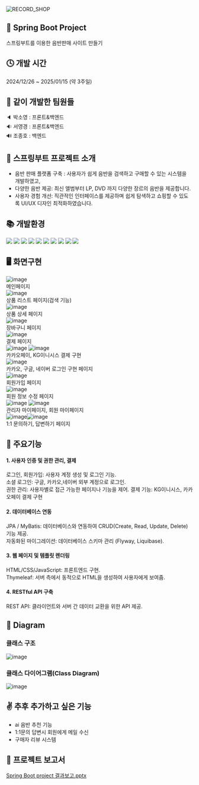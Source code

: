 ![RECORD_SHOP](https://capsule-render.vercel.app/api?type=Venom&height=200&text=RECORD%20SHOP&fontAlign=50&fontAlignY=53&color=gradient&fontColor=333&stroke=fff&fontSize=60)

## 🙌 Spring Boot Project
스프링부트를 이용한 음반판매 사이트 만들기

## 🕓 개발 시간
2024/12/26 ~ 2025/01/15 (약 3주일)

## 💪 같이 개발한 팀원들
🔈 박소영 : 프론트&백엔드 <br>
🔉 서영경 : 프론트&백엔드 <br>
🔊 조종호 : 백엔드

## 📄  스프링부트 프로젝트 소개
- 음반 판매 플랫폼 구축 : 사용자가 쉽게 음반을 검색하고 구매할 수 있는 시스템을 개발하였고,
- 다양한 음반 제공: 최신 앨범부터 LP, DVD 까지 다양한 장르의 음반을 제공합니다.
- 사용자 경험 개선: 직관적인 인터페이스를 제공하며 쉽게 탐색하고 쇼핑할 수 있도록 UI/UX 디자인 최적화하였습니다.

## 📚 개발환경   

<img src="https://img.shields.io/badge/springboot-6DB33F?style=for-the-badge&logo=springboot&logoColor=white">
<img src="https://img.shields.io/badge/java-007396?style=for-the-badge&logo=java&logoColor=white">
<img src="https://img.shields.io/badge/mysql-4479A1?style=for-the-badge&logo=mysql&logoColor=white">
<img src="https://img.shields.io/badge/jquery-0769AD?style=for-the-badge&logo=jquery&logoColor=white">
<img src="https://img.shields.io/badge/javascript-F7DF1E?style=for-the-badge&logo=javascript&logoColor=black">
<img src="https://img.shields.io/badge/html5-E34F26?style=for-the-badge&logo=html5&logoColor=white">
<img src="https://img.shields.io/badge/css-1572B6?style=for-the-badge&logo=css3&logoColor=white">
<img src="https://img.shields.io/badge/bootstrap-7952B3?style=for-the-badge&logo=bootstrap&logoColor=white">
<img src="https://img.shields.io/badge/apache tomcat-F8DC75?style=for-the-badge&logo=apachetomcat&logoColor=white">
<img src="https://img.shields.io/badge/github-181717?style=for-the-badge&logo=github&logoColor=white">


## 🖥 화면구현
![image](https://github.com/user-attachments/assets/091af3d3-f891-4d28-9c80-2f0a7032b130) <br>
메인페이지<br>
![image](https://github.com/user-attachments/assets/4acf79e8-5afc-40e3-bd08-39bfd29d6e08)<br>
상품 리스트 페이지(검색 기능)<br>
![image](https://github.com/user-attachments/assets/d8a69496-74c2-4c15-a574-22283e3156a3)<br>
상품 상세 페이지<br>
![image](https://github.com/user-attachments/assets/b21f9f60-2995-483f-89fd-a9453a813f98)<br>
장바구니 페이지<br>
![image](https://github.com/user-attachments/assets/58a7c9a1-5954-4d3f-beb1-5f9b37d78c2e)<br>
결제 페이지<br>
![image](https://github.com/user-attachments/assets/2950894e-4d5f-44cd-807f-894c5495be4e)
![image](https://github.com/user-attachments/assets/5867bfdb-2e6d-442a-bf56-4606de953f87)<br>
카카오페이, KG이니시스 결제 구현<br>
![image](https://github.com/user-attachments/assets/657c7f3e-c9eb-4da4-8f4f-e2607677d300) <br>
카카오, 구글, 네이버 로그인 구현 페이지 <br>
![image](https://github.com/user-attachments/assets/d75d5f43-030c-40e1-8489-72a124c2fada) <br>
회원가입 페이지<br>
![image](https://github.com/user-attachments/assets/36e0a737-1bfe-4dc6-8aa8-dd7f59e78774)<br>
회원 정보 수정 페이지 <br>
![image](https://github.com/user-attachments/assets/16a551cb-8ede-46d1-916f-4a9f19da0c61)
![image](https://github.com/user-attachments/assets/b9789775-d800-4232-996f-052febb57270)<br>
관리자 마이페이지, 회원 마이페이지 <br>
![image](https://github.com/user-attachments/assets/a3baac48-6b59-4f97-bc85-1f79b1f1440b)![image](https://github.com/user-attachments/assets/8d3ebd29-2519-4820-8cda-dbda44446e28)<br>
1:1 문의하기, 답변하기 페이지

## 🔎 주요기능
#### 1. 사용자 인증 및 권한 관리, 결제
로그인, 회원가입: 사용자 계정 생성 및 로그인 기능. <br>
소셜 로그인: 구글, 카카오,네이버 외부 계정으로 로그인.<br>
권한 관리: 사용자별로 접근 가능한 페이지나 기능을 제어.
결제 기능: KG이니시스, 카카오페이 결제 구현 
#### 2. 데이터베이스 연동
JPA / MyBatis: 데이터베이스와 연동하여 CRUD(Create, Read, Update, Delete) 기능 제공.<br>
자동화된 마이그레이션: 데이터베이스 스키마 관리 (Flyway, Liquibase).<br>
#### 3. 웹 페이지 및 템플릿 렌더링
HTML/CSS/JavaScript: 프론트엔드 구현.<br>
Thymeleaf: 서버 측에서 동적으로 HTML을 생성하여 사용자에게 보여줌.<br>
#### 4. RESTful API 구축
REST API: 클라이언트와 서버 간 데이터 교환을 위한 API 제공.<br>


## 📐 Diagram
### 클래스 구조 <br>
![image](https://github.com/user-attachments/assets/cd850656-2786-4eef-bce1-94621b0bb0c3)
### 클래스 다이어그램(Class Diagram) <br>
![image](https://github.com/user-attachments/assets/fcde9972-9a4a-46f4-b159-cadc6c9ee096)

## ✌ 추후 추가하고 싶은 기능
- ai 음반 추천 기능
- 1:1문의 답변시 회원에게 메일 수신
- 구매자 리뷰 시스템

## 📂 프로젝트 보고서 
[Spring Boot project 결과보고.pptx](https://github.com/user-attachments/files/18419069/Spring.Boot.project.pptx)
